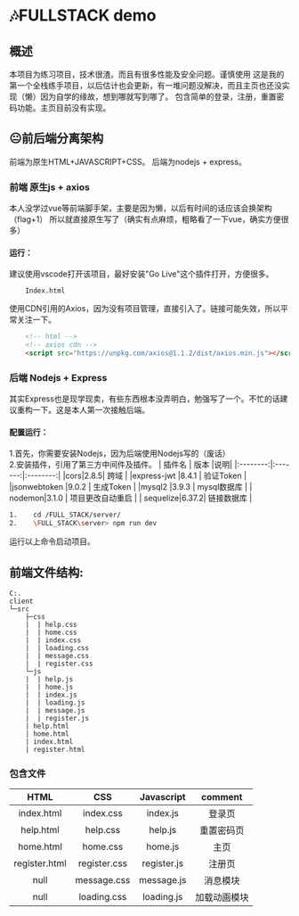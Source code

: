 # 🎶FULLSTACK demo
## 概述
本项目为练习项目，技术很渣。而且有很多性能及安全问题。谨慎使用
这是我的第一个全栈练手项目，以后估计也会更新，有一堆问题没解决，而且主页也还没实现（懒）因为自学的缘故，想到哪就写到哪了。
包含简单的登录，注册，重置密码功能。主页目前没有实现。
## 😐前后端分离架构
前端为原生HTML+JAVASCRIPT+CSS。
后端为nodejs + express。
### 前端 原生js + axios
本人没学过vue等前端脚手架，主要是因为懒，以后有时间的话应该会换架构（flag+1）
所以就直接原生写了（确实有点麻烦，粗略看了一下vue，确实方便很多）

#### 运行：
建议使用vscode打开该项目，最好安装"Go Live"这个插件打开，方便很多。

```
    Index.html
```

使用CDN引用的Axios，因为没有项目管理，直接引入了。链接可能失效，所以平常关注一下。
``` html
    <!-- html -->
    <!-- axios cdn -->
    <script src="https://unpkg.com/axios@1.1.2/dist/axios.min.js"></script>
```
### 后端 Nodejs + Express
其实Express也是现学现卖，有些东西根本没弄明白，勉强写了一个。不忙的话建议重构一下。这是本人第一次接触后端。
#### 配置运行：
1.首先，你需要安装Nodejs，因为后端使用Nodejs写的（废话）   
2.安装插件，引用了第三方中间件及插件。
|   插件名   |   版本   |说明|
|:--------:|:-------:|:--------:|
|cors|2.8.5| 跨域 |
|express-jwt |8.4.1 | 验证Token |
|jsonwebtoken |9.0.2 | 生成Token  |
|mysql2 |3.9.3 | mysql数据库  |
| nodemon|3.1.0 | 项目更改自动重启  |
| sequelize|6.37.2| 链接数据库  |
``` bash
1.    cd /FULL_STACK/server/
2.    \FULL_STACK\server> npm run dev
```
运行以上命令启动项目。

## 前端文件结构:
```
C:.
client
└─src
    ├─css
    |  | help.css
    |  | home.css
    |  | index.css
    |  | loading.css
    |  | message.css
    |  | register.css
    └─js
    |  | help.js
    |  | home.js
    |  | index.js
    |  | loading.js
    |  | message.js
    |  | register.js
    | help.html
    | home.html
    | index.html
    | register.html
```
### 包含文件
|   HTML   |   CSS   |Javascript|comment|
|:--------:|:-------:|:--------:|:------:|
|index.html|index.css| index.js |登录页|
|help.html |help.css | help.js  |重置密码页|
|home.html |home.css | home.js  |主页|
|register.html |register.css | register.js  |注册页|
| null|message.css | message.js  |消息模块|
| null|loading.css | loading.js  |加载动画模块|
